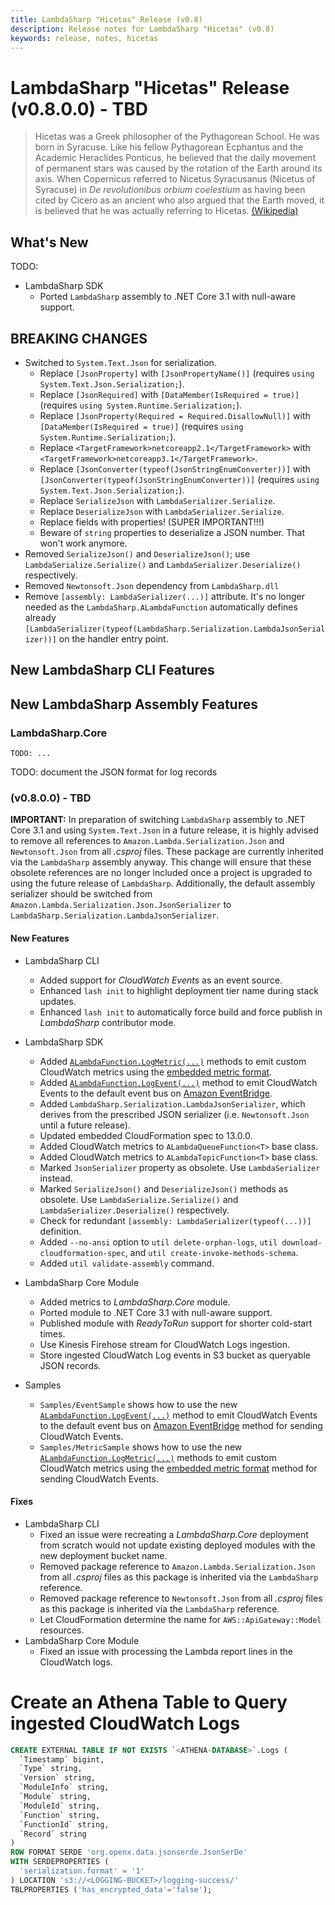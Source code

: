 ```yaml
---
title: LambdaSharp "Hicetas" Release (v0.8)
description: Release notes for LambdaSharp "Hicetas" (v0.8)
keywords: release, notes, hicetas
---
```


# LambdaSharp "Hicetas" Release (v0.8.0.0) - TBD

> Hicetas was a Greek philosopher of the Pythagorean School. He was born in Syracuse. Like his fellow Pythagorean Ecphantus and the Academic Heraclides Ponticus, he believed that the daily movement of permanent stars was caused by the rotation of the Earth around its axis. When Copernicus referred to Nicetus Syracusanus (Nicetus of Syracuse) in _De revolutionibus orbium coelestium_ as having been cited by Cicero as an ancient who also argued that the Earth moved, it is believed that he was actually referring to Hicetas. [(Wikipedia)](https://en.wikipedia.org/wiki/Hicetas)

## What's New

TODO:

* LambdaSharp SDK
    * Ported `LambdaSharp` assembly to .NET Core 3.1 with null-aware support.

## BREAKING CHANGES

* Switched to `System.Text.Json` for serialization.
    * Replace `[JsonProperty]` with `[JsonPropertyName()]` (requires `using System.Text.Json.Serialization;`).
    * Replace `[JsonRequired]` with `[DataMember(IsRequired = true)]` (requires `using System.Runtime.Serialization;`).
    * Replace `[JsonProperty(Required = Required.DisallowNull)]` with `[DataMember(IsRequired = true)]` (requires `using System.Runtime.Serialization;`).
    * Replace `<TargetFramework>netcoreapp2.1</TargetFramework>` with `<TargetFramework>netcoreapp3.1</TargetFramework>`.
    * Replace `[JsonConverter(typeof(JsonStringEnumConverter))]` with `[JsonConverter(typeof(JsonStringEnumConverter))]` (requires `using System.Text.Json.Serialization;`).
    * Replace `SerializeJson` with `LambdaSerializer.Serialize`.
    * Replace `DeserializeJson` with `LambdaSerializer.Serialize`.
    * Replace fields with properties! (SUPER IMPORTANT!!!)
    * Beware of `string` properties to deserialize a JSON number. That won't work anymore.
* Removed `SerializeJson()` and `DeserializeJson()`; use `LambdaSerialize.Serialize()` and `LambdaSerializer.Deserialize()` respectively.
* Removed `Newtonsoft.Json` dependency from `LambdaSharp.dll`
* Remove `[assembly: LambdaSerializer(...)]` attribute. It's no longer needed as the `LambdaSharp.ALambdaFunction` automatically defines already `[LambdaSerializer(typeof(LambdaSharp.Serialization.LambdaJsonSerializer))]` on the handler entry point.


## New LambdaSharp CLI Features

## New LambdaSharp Assembly Features

### LambdaSharp.Core
    TODO: ...

TODO: document the JSON format for log records

### (v0.8.0.0) - TBD

**IMPORTANT:** In preparation of switching `LambdaSharp` assembly to .NET Core 3.1 and using `System.Text.Json` in a future release, it is highly advised to remove all references to `Amazon.Lambda.Serialization.Json` and `Newtonsoft.Json` from all _.csproj_ files. These package are currently inherited via the `LambdaSharp` assembly anyway. This change will ensure that these obsolete references are no longer included once a project is upgraded to using the future release of `LambdaSharp`. Additionally, the default assembly serializer should be switched from `Amazon.Lambda.Serialization.Json.JsonSerializer` to `LambdaSharp.Serialization.LambdaJsonSerializer`.

#### New Features

* LambdaSharp CLI
    * Added support for _CloudWatch Events_ as an event source.
    * Enhanced `lash init` to highlight deployment tier name during stack updates.
    * Enhanced `lash init` to automatically force build and force publish in _LambdaSharp_ contributor mode.

* LambdaSharp SDK
    * Added [`ALambdaFunction.LogMetric(...)`](xref:ALambdaFunction.LogMetric(IEnumerable{LambdaMetric})) methods to emit custom CloudWatch metrics using the [embedded metric format](https://docs.aws.amazon.com/AmazonCloudWatch/latest/monitoring/CloudWatch_Embedded_Metric_Format_Specification.html).
    * Added [`ALambdaFunction.LogEvent(...)`](xref:ALambdaFunction.LogEvent(string,string,object,IEnumerable{string})) method to emit CloudWatch Events to the default event bus on [Amazon EventBridge](https://docs.aws.amazon.com/eventbridge/latest/userguide/what-is-amazon-eventbridge.html).
    * Added `LambdaSharp.Serialization.LambdaJsonSerializer`, which derives from the prescribed JSON serializer (i.e. `Newtonsoft.Json` until a future release).
    * Updated embedded CloudFormation spec to 13.0.0.
    * Added CloudWatch metrics to `ALambdaQueueFunction<T>` base class.
    * Added CloudWatch metrics to `ALambdaTopicFunction<T>` base class.
    * Marked `JsonSerializer` property as obsolete. Use `LambdaSerializer` instead.
    * Marked `SerializeJson()` and `DeserializeJson()` methods as obsolete. Use `LambdaSerialize.Serialize()` and `LambdaSerializer.Deserialize()` respectively.
    * Check for redundant `[assembly: LambdaSerializer(typeof(...))]` definition.
    * Added `--no-ansi` option to `util delete-orphan-logs`, `util download-cloudformation-spec`, and `util create-invoke-methods-schema`.
    * Added `util validate-assembly` command.

* LambdaSharp Core Module
    * Added metrics to _LambdaSharp.Core_ module.
    * Ported module to .NET Core 3.1 with null-aware support.
    * Published module with _ReadyToRun_ support for shorter cold-start times.
    * Use Kinesis Firehose stream for CloudWatch Logs ingestion.
    * Store ingested CloudWatch Log events in S3 bucket as queryable JSON records.

* Samples
    * `Samples/EventSample` shows how to use the new [`ALambdaFunction.LogEvent(...)`](xref:ALambdaFunction.LogEvent(string,string,object,IEnumerable{string})) method to emit CloudWatch Events to the default event bus on [Amazon EventBridge](https://docs.aws.amazon.com/eventbridge/latest/userguide/what-is-amazon-eventbridge.html) method for sending CloudWatch Events.
    * `Samples/MetricSample` shows how to use the new [`ALambdaFunction.LogMetric(...)`](xref:ALambdaFunction.LogMetric(IEnumerable{LambdaMetric})) methods to emit custom CloudWatch metrics using the [embedded metric format](https://docs.aws.amazon.com/AmazonCloudWatch/latest/monitoring/CloudWatch_Embedded_Metric_Format_Specification.html) method for sending CloudWatch Events.

#### Fixes

* LambdaSharp CLI
    * Fixed an issue were recreating a _LambdaSharp.Core_ deployment from scratch would not update existing deployed modules with the new deployment bucket name.
    * Removed package reference to `Amazon.Lambda.Serialization.Json` from all _.csproj_ files as this package is inherited via the `LambdaSharp` reference.
    * Removed package reference to `Newtonsoft.Json` from all _.csproj_ files as this package is inherited via the `LambdaSharp` reference.
    * Let CloudFormation determine the name for `AWS::ApiGateway::Model` resources.
* LambdaSharp Core Module
    * Fixed an issue with processing the Lambda report lines in the CloudWatch logs.

# Create an Athena Table to Query ingested CloudWatch Logs

```sql
CREATE EXTERNAL TABLE IF NOT EXISTS `<ATHENA-DATABASE>`.Logs (
  `Timestamp` bigint,
  `Type` string,
  `Version` string,
  `ModuleInfo` string,
  `Module` string,
  `ModuleId` string,
  `Function` string,
  `FunctionId` string,
  `Record` string
)
ROW FORMAT SERDE 'org.openx.data.jsonserde.JsonSerDe'
WITH SERDEPROPERTIES (
  'serialization.format' = '1'
) LOCATION 's3://<LOGGING-BUCKET>/logging-success/'
TBLPROPERTIES ('has_encrypted_data'='false');
```